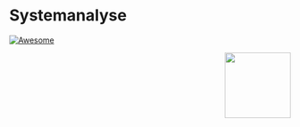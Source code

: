 # Systemanalyse

[![Awesome](https://awesome.re/badge.svg)](https://awesome.re)

[<img src="https://cdn.rawgit.com/Siilwyn/awesome-pixel-art/1d81c507/sheep-timelapse.gif" align="right" width="118">](https://twitter.com/mnrART)
